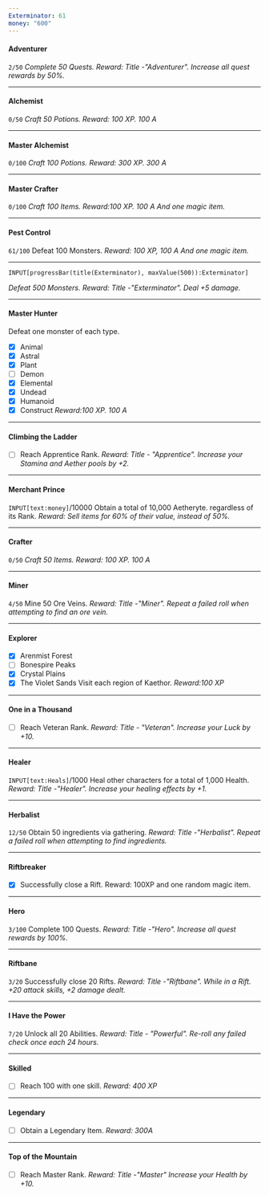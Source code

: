 ```yaml
---
Exterminator: 61
money: "600"
---
```

#### Adventurer 
`2/50`
*Complete 50 Quests.* 
*Reward: Title -"Adventurer". Increase all quest rewards by 50%.*

---
#### Alchemist
`0/50`
*Craft 50 Potions. Reward: 100 XP. 100 A* 

---
#### Master Alchemist
`0/100`
*Craft 100 Potions. Reward: 300 XP. 300 A* 

---
#### Master Crafter 
`0/100`
*Craft 100 Items. Reward:100 XP. 100 A And one magic item.*

---
#### Pest Control
`61/100`
Defeat 100 Monsters. *Reward: 100 XP, 100 A And one magic item.*

---
```meta-bind
INPUT[progressBar(title(Exterminator), maxValue(500)):Exterminator]
``` 
*Defeat 500 Monsters.* 
*Reward: Title -"Exterminator". Deal +5 damage.* 

---
#### Master Hunter
Defeat one monster of each type.
- [x] Animal
- [x] Astral
- [x] Plant
- [ ] Demon
- [x] Elemental
- [x] Undead
- [x] Humanoid
- [x] Construct 
*Reward:100 	XP. 100 A* 

---
#### Climbing the Ladder
- [ ] Reach Apprentice Rank.
*Reward: Title - "Apprentice". Increase your Stamina and Aether pools by +2.*

---
#### Merchant Prince
`INPUT[text:money]`/10000 
Obtain a total of 10,000 Aetheryte. regardless of its Rank. *Reward: Sell items for 60% of their value, instead of 50%.*

---
#### Crafter 
`0/50`
*Craft 50 Items. Reward: 100 XP. 100 A*

---
#### Miner
`4/50`
Mine 50 Ore Veins. *Reward: Title -"Miner". Repeat a failed roll when attempting to find an ore vein.*

---
#### Explorer
- [x] Arenmist Forest
- [ ] Bonespire Peaks
- [x] Crystal Plains
- [x] The Violet Sands
Visit each region of Kaethor.  *Reward:100 XP* 

---
#### One in a Thousand
- [ ] Reach Veteran Rank.
*Reward: Title - "Veteran".  Increase your Luck by +10.* 

---
#### Healer 
 `INPUT[text:Heals]`/1000
Heal other characters for a total of 1,000 Health. *Reward: Title -"Healer". Increase your healing effects by +1.* 

---

#### Herbalist
`12/50`
Obtain 50 ingredients via gathering. *Reward: Title -"Herbalist". Repeat a failed roll when attempting to find ingredients.*

---
#### Riftbreaker 
- [x] Successfully close a Rift.
Reward: 100XP and one random magic item. 

---
#### Hero
`3/100`
Complete 100 Quests. *Reward: Title -"Hero". Increase all quest rewards by 100%.*

---

#### Riftbane
`3/20` 
Successfully close 20 Rifts. *Reward: Title -"Riftbane". While in a Rift. +20 attack skills, +2 damage dealt.* 

---
#### I Have the Power
`7/20` 
Unlock all 20 Abilities. 
*Reward: Title - "Powerful". Re-roll any failed check once each 24 hours.*

---
#### Skilled
- [ ] Reach 100 with one skill. 
*Reward: 400 XP* 

---
#### Legendary 
- [ ] Obtain a Legendary Item. 
*Reward: 300A*

---
#### Top of the Mountain 
- [ ] Reach Master Rank. 
*Reward: Title -"Master" Increase your Health by +10.* 
 

